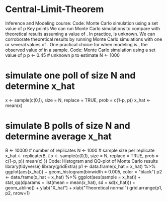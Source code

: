 # Central-Limit-Theorem
Inference and Modeling course: Code: Monte Carlo simulation using a set value of p
Key points
We can run Monte Carlo simulations to compare with theoretical results assuming a value of .
In practice,  is unknown. We can corroborate theoretical results by running Monte Carlo simulations with one or several values of .
One practical choice for  when modeling is , the observed value of  in a sample.
Code: Monte Carlo simulation using a set value of p
p <- 0.45    # unknown p to estimate
N <- 1000

# simulate one poll of size N and determine x_hat
x <- sample(c(0,1), size = N, replace = TRUE, prob = c(1-p, p))
x_hat <- mean(x)

# simulate B polls of size N and determine average x_hat
B <- 10000    # number of replicates
N <- 1000    # sample size per replicate
x_hat <- replicate(B, {
    x <- sample(c(0,1), size = N, replace = TRUE, prob = c(1-p, p))
    mean(x)
})
Code: Histogram and QQ-plot of Monte Carlo results
library(tidyverse)
library(gridExtra)
p1 <- data.frame(x_hat = x_hat) %>%
    ggplot(aes(x_hat)) +
    geom_histogram(binwidth = 0.005, color = "black")
p2 <- data.frame(x_hat = x_hat) %>%
    ggplot(aes(sample = x_hat)) +
    stat_qq(dparams = list(mean = mean(x_hat), sd = sd(x_hat))) +
    geom_abline() +
    ylab("X_hat") +
    xlab("Theoretical normal")
grid.arrange(p1, p2, nrow=1)
